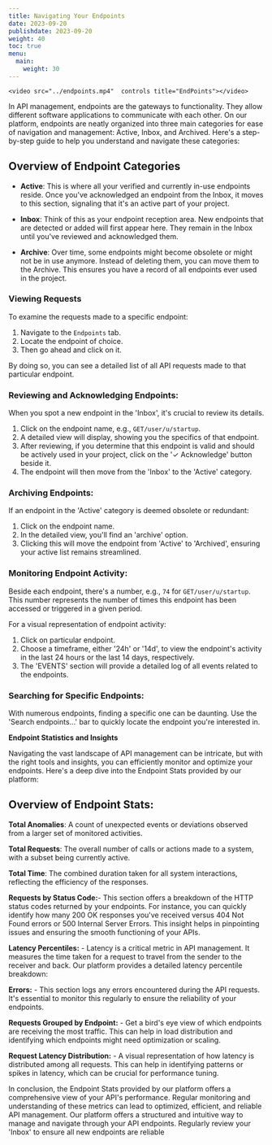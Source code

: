 ```yaml
---
title: Navigating Your Endpoints
date: 2023-09-20
publishdate: 2023-09-20
weight: 40
toc: true
menu:
  main:
    weight: 30
---
```

```=html
<video src="../endpoints.mp4"  controls title="EndPoints"></video>
```

In API management, endpoints are the gateways to functionality. They allow different software applications to communicate with each other. On our platform, endpoints are neatly organized into three main categories for ease of navigation and management: Active, Inbox, and Archived. Here's a step-by-step guide to help you understand and navigate these categories:

## **Overview of Endpoint Categories**

- **Active**: This is where all your verified and currently in-use endpoints reside. Once you've acknowledged an endpoint from the Inbox, it moves to this section, signaling that it's an active part of your project.

- **Inbox**: Think of this as your endpoint reception area. New endpoints that are detected or added will first appear here. They remain in the Inbox until you've reviewed and acknowledged them.

- **Archive**: Over time, some endpoints might become obsolete or might not be in use anymore. Instead of deleting them, you can move them to the Archive. This ensures you have a record of all endpoints ever used in the project.

### **Viewing Requests**

To examine the requests made to a specific endpoint:

1. Navigate to the `Endpoints` tab.
2. Locate the endpoint of choice.
3. Then go ahead and click on it.

By doing so, you can see a detailed list of all API requests made to that particular endpoint.

### **Reviewing and Acknowledging Endpoints:**

When you spot a new endpoint in the 'Inbox', it's crucial to review its details.

1. Click on the endpoint name, e.g., `GET/user/u/startup`.
2. A detailed view will display, showing you the specifics of that endpoint.
3. After reviewing, if you determine that this endpoint is valid and should be actively used in your project, click on the '✓ Acknowledge' button beside it.
4. The endpoint will then move from the 'Inbox' to the 'Active' category.

### **Archiving Endpoints:**

If an endpoint in the 'Active' category is deemed obsolete or redundant:

1. Click on the endpoint name.
2. In the detailed view, you'll find an 'archive' option.
3. Clicking this will move the endpoint from 'Active' to 'Archived', ensuring your active list remains streamlined.

### **Monitoring Endpoint Activity:**

Beside each endpoint, there's a number, e.g., `74` for `GET/user/u/startup`. This number represents the number of times this endpoint has been accessed or triggered in a given period.

For a visual representation of endpoint activity:

1. Click on particular endpoint.
2. Choose a timeframe, either '24h' or '14d', to view the endpoint's activity in the last 24 hours or the last 14 days, respectively.
3. The 'EVENTS' section will provide a detailed log of all events related to the endpoints.

### **Searching for Specific Endpoints:**

With numerous endpoints, finding a specific one can be daunting. Use the 'Search endpoints...' bar to quickly locate the endpoint you're interested in.

**Endpoint Statistics and Insights**

Navigating the vast landscape of API management can be intricate, but with the right tools and insights, you can efficiently monitor and optimize your endpoints. Here's a deep dive into the Endpoint Stats provided by our platform:

## **Overview of  Endpoint Stats:**

**Total Anomalies**: A count of unexpected events or deviations observed from a larger set of monitored activities.

**Total Requests**: The overall number of calls or actions made to a system, with a subset being currently active.

**Total Time**: The combined duration taken for all system interactions, reflecting the efficiency of the responses.

**Requests by Status Code:**- This section offers a breakdown of the HTTP status codes returned by your endpoints. For instance, you can quickly identify how many 200 OK responses you've received versus 404 Not Found errors or 500 Internal Server Errors. This insight helps in pinpointing issues and ensuring the smooth functioning of your APIs.

**Latency Percentiles:** - Latency is a critical metric in API management. It measures the time taken for a request to travel from the sender to the receiver and back. Our platform provides a detailed latency percentile breakdown:

**Errors:** - This section logs any errors encountered during the API requests. It's essential to monitor this regularly to ensure the reliability of your endpoints.

**Requests Grouped by Endpoint:** - Get a bird's eye view of which endpoints are receiving the most traffic. This can help in load distribution and identifying which endpoints might need optimization or scaling.

**Request Latency Distribution:** - A visual representation of how latency is distributed among all requests. This can help in identifying patterns or spikes in latency, which can be crucial for performance tuning.

In conclusion, the Endpoint Stats provided by our platform offers a comprehensive view of your API's performance. Regular monitoring and understanding of these metrics can lead to optimized, efficient, and reliable API management. Our platform offers a structured and intuitive way to manage and navigate through your API endpoints. Regularly review your 'Inbox' to ensure all new endpoints are reliable
